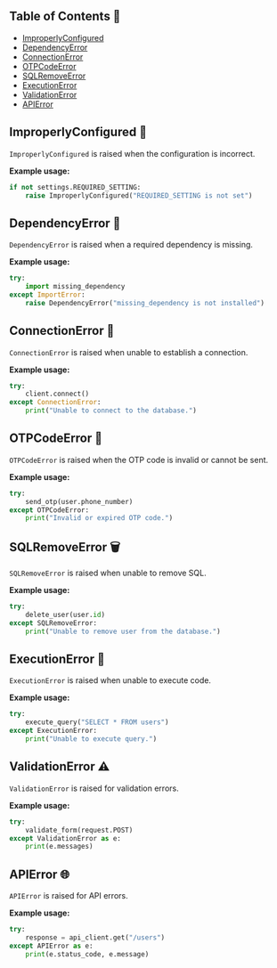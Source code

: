 ## Table of Contents 🔗

- [ImproperlyConfigured](#ImproperlyConfigured) 
- [DependencyError](#DependencyError)
- [ConnectionError](#ConnectionError) 
- [OTPCodeError](#OTPCodeError)
- [SQLRemoveError](#SQLRemoveError)
- [ExecutionError](#ExecutionError)
- [ValidationError](#ValidationError)
- [APIError](#APIError)


## <a name="ImproperlyConfigured"></a>ImproperlyConfigured 🛑

`ImproperlyConfigured` is raised when the configuration is incorrect.

**Example usage:**

```python
if not settings.REQUIRED_SETTING:
    raise ImproperlyConfigured("REQUIRED_SETTING is not set")
```

## <a name="DependencyError"></a>DependencyError 🧩

`DependencyError` is raised when a required dependency is missing.

**Example usage:**

```python
try:
    import missing_dependency
except ImportError:
    raise DependencyError("missing_dependency is not installed")
```

## <a name="ConnectionError"></a>ConnectionError 🔌

`ConnectionError` is raised when unable to establish a connection.

**Example usage:**

```python
try:
    client.connect()
except ConnectionError:
    print("Unable to connect to the database.")
```

## <a name="OTPCodeError"></a>OTPCodeError 🔑

`OTPCodeError` is raised when the OTP code is invalid or cannot be sent.

**Example usage:**

```python
try:
    send_otp(user.phone_number)
except OTPCodeError:
    print("Invalid or expired OTP code.")
```

## <a name="SQLRemoveError"></a>SQLRemoveError 🗑️

`SQLRemoveError` is raised when unable to remove SQL.

**Example usage:**

```python
try:
    delete_user(user.id)
except SQLRemoveError:
    print("Unable to remove user from the database.")
```

## <a name="ExecutionError"></a>ExecutionError 🚫

`ExecutionError` is raised when unable to execute code.

**Example usage:**

```python
try:
    execute_query("SELECT * FROM users")
except ExecutionError:
    print("Unable to execute query.")
```

## <a name="ValidationError"></a>ValidationError ⚠️

`ValidationError` is raised for validation errors.

**Example usage:**

```python
try:
    validate_form(request.POST)
except ValidationError as e:
    print(e.messages)
```

## <a name="APIError"></a>APIError 🌐

`APIError` is raised for API errors.

**Example usage:**

```python
try:
    response = api_client.get("/users")
except APIError as e:
    print(e.status_code, e.message)
```